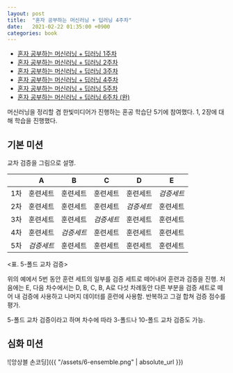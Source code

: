 ```yaml
---
layout: post
title:  "혼자 공부하는 머신러닝 + 딥러닝 4주차"
date:   2021-02-22 01:35:00 +0900
categories: book
---
```


* [혼자 공부하는 머신러닝 + 딥러닝 1주차](http://dalinaum.github.io/book/2021/01/28/hongong-ml-1.html)
* [혼자 공부하는 머신러닝 + 딥러닝 2주차](http://dalinaum.github.io/book/2021/02/10/hongong-ml-2.html)
* [혼자 공부하는 머신러닝 + 딥러닝 3주차](http://dalinaum.github.io/book/2021/02/11/hongong-ml-3.html)
* [혼자 공부하는 머신러닝 + 딥러닝 4주차](http://dalinaum.github.io/book/2021/02/22/hongong-ml-4.html)
* [혼자 공부하는 머신러닝 + 딥러닝 5주차](http://dalinaum.github.io/book/2021/03/02/hongong-ml-5.html)
* [혼자 공부하는 머신러닝 + 딥러닝 6주차 (완)](http://dalinaum.github.io/book/2021/03/07/hongong-ml-6.html)

머신러닝을 정리할 겸 한빛미디어가 진행하는 혼공 학습단 5기에 참여했다. 1, 2장에 대해 학습을 진행했다.

## 기본 미션

교차 검증을 그림으로 설명.

| | A | B | C | D | E |
|--|---|---|---|---|---|
|1차|훈련세트|훈련세트|훈련세트|훈련세트|*검증세트*|
|2차|훈련세트|훈련세트|훈련세트|*검증세트*|훈련세트|
|3차|훈련세트|훈련세트|*검증세트*|훈련세트|훈련세트|
|4차|훈련세트|*검증세트*|훈련세트|훈련세트|훈련세트|
|5차|*검증세트*|훈련세트|훈련세트|훈련세트|훈련세트|

<표. 5-폴드 교차 검증>

위의 예에서 5번 동안 훈련 세트의 일부를 검증 세트로 떼어내어 훈련과 검증을 진행. 처음에는 E, 다음 차수에서는 D, B, C, B, A로 다섯 차례동안 다른 부분을 검증 세트로 떼어 내 검증에 사용하고 나머지 데이터를 훈련에 사용함. 반복하고 그걸 합쳐 검증 점수를 평가.

5-폴드 교차 검증이라고 하며 차수에 따라 3-폴드나 10-폴드 교차 검증도 가능.

## 심화 미션

![앙상블 손코딩]({{ "/assets/6-ensemble.png" | absolute_url }})